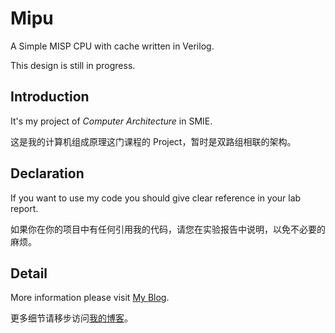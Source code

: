 # Mipu

A Simple MISP CPU with cache written in Verilog.

This design is still in progress.

## Introduction

It's my project of *Computer Architecture* in SMIE.

这是我的计算机组成原理这门课程的 Project，暂时是双路组相联的架构。

## Declaration

If you want to use my code you should give clear reference in your lab report.

如果你在你的项目中有任何引用我的代码，请您在实验报告中说明，以免不必要的麻烦。

## Detail

More information please visit [My Blog](https://blog.terrychan.me/2016/misp-cpu-verilog-design-hazard).

更多细节请移步访问[我的博客](https://blog.terrychan.me/2016/misp-cpu-verilog-design-hazard)。
